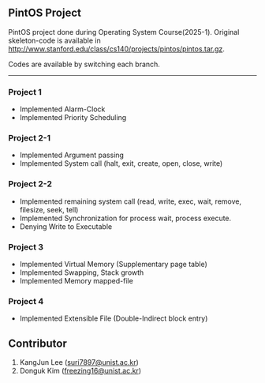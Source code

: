 PintOS Project 
---
PintOS project done during Operating System Course(2025-1). Original skeleton-code is available in http://www.stanford.edu/class/cs140/projects/pintos/pintos.tar.gz.

Codes are available by switching each branch.

---
### Project 1

* Implemented Alarm-Clock
* Implemented Priority Scheduling

### Project 2-1

* Implemented Argument passing
* Implemented System call (halt, exit, create, open, close, write)

### Project 2-2

* Implemented remaining system call (read, write, exec, wait, remove, filesize, seek, tell)
* Implemented Synchronization for process wait, process execute.
* Denying Write to Executable

### Project 3

* Implemented Virtual Memory (Supplementary page table)
* Implemented Swapping, Stack growth
* Implemented Memory mapped-file

### Project 4

* Implemented Extensible File (Double-Indirect block entry)

Contributor
---
1. KangJun Lee (suri7897@unist.ac.kr)
2. Donguk Kim (freezing16@unist.ac.kr)
